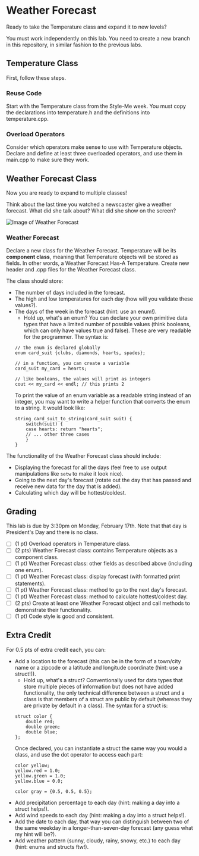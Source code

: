 # Weather Forecast

Ready to take the Temperature class and expand it to new levels?

You must work independently on this lab. You need to create a new branch in this repository, in similar fashion to the previous labs.

## Temperature Class

First, follow these steps.

### Reuse Code

Start with the Temperature class from the Style-Me week. You must copy the declarations into temperature.h and the definitions into temperature.cpp.

### Overload Operators

Consider which operators make sense to use with Temperature objects. Declare and define at least three overloaded operators, and use them in main.cpp to make sure they work.

## Weather Forecast Class

Now you are ready to expand to multiple classes!

Think about the last time you watched a newscaster give a weather forecast. What did she talk about? What did she show on the screen?

![Image of Weather Forecast](http://fxatoneglance.com/wp-content/uploads/2016/06/7-Day-Forecast.jpg)

### Weather Forecast

Declare a new class for the Weather Forecast. Temperature will be its **component class**, meaning that Temperature objects will be stored as fields. In other words, a Weather Forecast Has-A Temperature. Create new header and .cpp files for the Weather Forecast class.

The class should store:
* The number of days included in the forecast.
* The high and low temperatures for each day (how will you validate these values?).
* The days of the week in the forecast (hint: use an enum!).
    * Hold up, what's an enum? You can declare your own primitive data types that have a limited number of possible values (think booleans, which can only have values true and false). These are very readable for the programmer. The syntax is:
    ```
    // the enum is declared globally
    enum card_suit {clubs, diamonds, hearts, spades};
    
    // in a function, you can create a variable
    card_suit my_card = hearts;
    
    // like booleans, the values will print as integers
    cout << my_card << endl; // this prints 2
    ```
    To print the value of an enum variable as a readable string instead of an integer, you may want to write a helper function that converts the enum to a string. It would look like:
    ```
    string card_suit_to_string(card_suit suit) {
        switch(suit) {
        case hearts: return "hearts";
        // ... other three cases
        }
    }
    ```

The functionality of the Weather Forecast class should include:
* Displaying the forecast for all the days (feel free to use output manipulations like ```setw``` to make it look nice).
* Going to the next day's forecast (rotate out the day that has passed and receive new data for the day that is added).
* Calculating which day will be hottest/coldest.

## Grading
This lab is due by 3:30pm on Monday, February 17th. Note that that day is President's Day and there is no class. 

- [ ] (1 pt) Overload operators in Temperature class.
- [ ] (2 pts) Weather Forecast class: contains Temperature objects as a component class.
- [ ] (1 pt) Weather Forecast class: other fields as described above (including one enum).
- [ ] (1 pt) Weather Forecast class: display forecast (with formatted print statements).
- [ ] (1 pt) Weather Forecast class: method to go to the next day's forecast.
- [ ] (1 pt) Weather Forecast class: method to calculate hottest/coldest day.
- [ ] (2 pts) Create at least one Weather Forecast object and call methods to demonstrate their functionality.
- [ ] (1 pt) Code style is good and consistent.

## Extra Credit

For 0.5 pts of extra credit each, you can:
* Add a location to the forecast (this can be in the form of a town/city name or a zipcode or a latitude and longitude coordinate (hint: use a struct!)).
    * Hold up, what's a struct? Conventionally used for data types that store multiple pieces of information but does not have added functionality, the only technical difference between a struct and a class is that members of a struct are public by default (whereas they are private by default in a class). The syntax for a struct is:
    ```
    struct color {
        double red;
        double green;
        double blue;
    };
    ```
    Once declared, you can instantiate a struct the same way you would a class, and use the dot operator to access each part:
    ```
    color yellow;
    yellow.red = 1.0;
    yellow.green = 1.0;
    yellow.blue = 0.0;
    
    color gray = {0.5, 0.5, 0.5};
    ```
* Add precipitation percentage to each day (hint: making a day into a struct helps!).
* Add wind speeds to each day (hint: making a day into a struct helps!).
* Add the date to each day, that way you can distinguish between two of the same weekday in a longer-than-seven-day forecast (any guess what my hint will be?).
* Add weather pattern (sunny, cloudy, rainy, snowy, etc.) to each day (hint: enums and structs ftw!).

